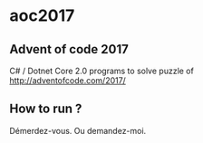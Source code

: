 # aoc2017

## Advent of code 2017

C# / Dotnet Core 2.0 programs to solve puzzle of http://adventofcode.com/2017/

## How to run ?

Démerdez-vous. Ou demandez-moi.
